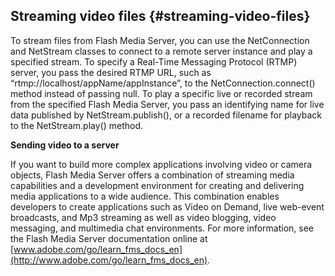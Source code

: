 ## Streaming video files {#streaming-video-files}

To stream files from Flash Media Server, you can use the NetConnection and NetStream classes to connect to a remote server instance and play a specified stream. To specify a Real-Time Messaging Protocol (RTMP) server, you pass the desired RTMP URL, such as “rtmp://localhost/appName/appInstance”, to the NetConnection.connect() method instead of passing null. To play a specific live or recorded stream from the specified Flash Media Server, you pass an identifying name for live data published by NetStream.publish(), or a recorded filename for playback to the NetStream.play() method.

**Sending video to a server**

If you want to build more complex applications involving video or camera objects, Flash Media Server offers a combination of streaming media capabilities and a development environment for creating and delivering media applications to a wide audience. This combination enables developers to create applications such as Video on Demand, live web-event broadcasts, and Mp3 streaming as well as video blogging, video messaging, and multimedia chat environments. For more information, see the Flash Media Server documentation online at [www.adobe.com/go/learn_fms_docs_en](http://www.adobe.com/go/learn_fms_docs_en).